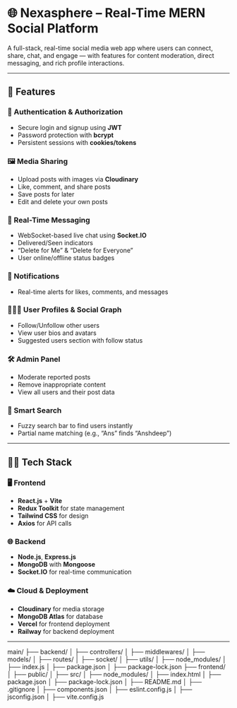 # 🌐 Nexasphere – Real-Time MERN Social Platform

A full-stack, real-time social media web app where users can connect, share, chat, and engage — with features for content moderation, direct messaging, and rich profile interactions.

---

## 🚀 Features

### 🔐 Authentication & Authorization
- Secure login and signup using **JWT**
- Password protection with **bcrypt**
- Persistent sessions with **cookies/tokens**

### 🖼️ Media Sharing
- Upload posts with images via **Cloudinary**
- Like, comment, and share posts
- Save posts for later
- Edit and delete your own posts

### 💬 Real-Time Messaging
- WebSocket-based live chat using **Socket.IO**
- Delivered/Seen indicators
- “Delete for Me” & “Delete for Everyone”
- User online/offline status badges

### 🔔 Notifications
- Real-time alerts for likes, comments, and messages

### 🧑‍🤝‍🧑 User Profiles & Social Graph
- Follow/Unfollow other users
- View user bios and avatars
- Suggested users section with follow status

### 🛠️ Admin Panel
- Moderate reported posts
- Remove inappropriate content
- View all users and their post data

### 🔎 Smart Search
- Fuzzy search bar to find users instantly
- Partial name matching (e.g., “Ans” finds “Anshdeep”)

---

## 🧑‍💻 Tech Stack

### 🖥 Frontend
- **React.js** + **Vite**
- **Redux Toolkit** for state management
- **Tailwind CSS** for design
- **Axios** for API calls

### 🌐 Backend
- **Node.js**, **Express.js**
- **MongoDB** with **Mongoose**
- **Socket.IO** for real-time communication

### ☁️ Cloud & Deployment
* **Cloudinary** for media storage  
* **MongoDB Atlas** for database  
* **Vercel** for frontend deployment  
* **Railway** for backend deployment  


---

main/
├── backend/
│   ├── controllers/
│   ├── middlewares/
│   ├── models/
│   ├── routes/
│   ├── socket/
│   ├── utils/
│   ├── node_modules/
│   ├── index.js
│   ├── package.json
│   ├── package-lock.json
├── frontend/
│   ├── public/
│   ├── src/
│   ├── node_modules/
│   ├── index.html
│   ├── package.json
│   ├── package-lock.json
│   ├── README.md
│   ├── .gitignore
│   ├── components.json
│   ├── eslint.config.js
│   ├── jsconfig.json
│   ├── vite.config.js
